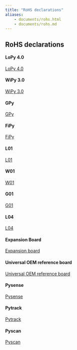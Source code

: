```yaml
---
title: "RoHS declarations"
aliases:
    - documents/rohs.html
    - documents/rohs.md
---
```


## RoHS declarations





#### LoPy 4.0

<p><a href="/gitbook/assets/RoHs_declarations/RoHS for LoPy 4(8286-00027P)-20190523.pdf" target="_blank">LoPy 4.0</a></p>

#### WiPy 3.0

<p><a href="/gitbook/assets/RoHs_declarations/RoHS for WiPy 3(8286-00026P)-20190523.pdf" target="_blank">WiPy 3.0</a></p>

#### GPy

<p><a href="/gitbook/assets/RoHs_declarations/RoHS for GPy(8217-00090P)-20190523.pdf" target="_blank">GPy</a></p>

#### FiPy

<p><a href="/gitbook/assets/RoHs_declarations/RoHS for FiPy(8217-00091P)-20190523.pdf" target="_blank">FiPy</a></p>

#### L01

<p><a href="/gitbook/assets/RoHs_declarations/RoHS for L01(f8217-00088P)-20190523.pdf" target="_blank">L01</a></p>

#### W01

<p><a href="/gitbook/assets/RoHs_declarations/RoHS for W01(8286-00028P)-20190523.pdf" target="_blank">W01</a></p>

#### G01

<p><a href="/gitbook/assets/RoHs_declarations/RoHS for G01(8217-00087P)-20190523.pdf" target="_blank">G01</a></p>

#### L04

<p><a href="/gitbook/assets/RoHs_declarations/RoHS for L04(8286-00032P)-20190523.pdf" target="_blank">L04</a></p>

#### Expansion Board

<p><a href="/gitbook/assets/RoHs_declarations/RoHS for Expansion Board(8286-00033P)-20190523.pdf" target="_blank">Expansion board</a></p>

#### Universal OEM reference board

<p><a href="/gitbook/assets/RoHs_declarations/RoHS for Universal OEM reference board(8286-00034P)-20190523.pdf" target="_blank">Universal OEM reference board</a></p>

#### Pysense

<p><a href="/gitbook/assets/RoHs_declarations/RoHS for Pysense(8286-00030P)-20190523.pdf" target="_blank">Pysense</a></p>

#### Pytrack

<p><a href="/gitbook/assets/RoHs_declarations/RoHS for Pytrack(8286-00029P)-20190523.pdf" target="_blank">Pytrack</a></p>

#### Pyscan

<p><a href="/gitbook/assets/RoHs_declarations/RoHS for Pyscan(8286-00031P)-20190523.pdf" target="_blank">Pyscan</a></p>
